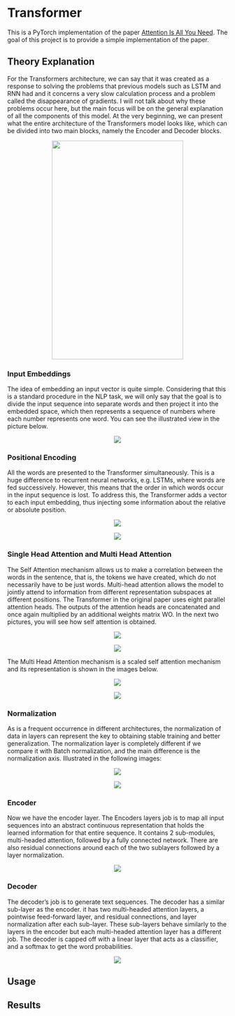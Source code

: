 # Transformer

This is a PyTorch implementation of the paper [Attention Is All You Need](https://arxiv.org/abs/1706.03762). The goal of this project is to provide a simple implementation of the paper.

## Theory Explanation

For the Transformers architecture, we can say that it was created as a response to solving the problems that previous models such as LSTM and RNN had and it concerns a very slow calculation process and a problem called the disappearance of gradients. I will not talk about why these problems occur here, but the main focus will be on the general explanation of all the components of this model.
At the very beginning, we can present what the entire architecture of the Transformers model looks like, which can be divided into two main blocks, namely the Encoder and Decoder blocks.

<p align="center">
  <img width="300" height="500" src="./theory_imgs/arch.PNG" />
</p>

### Input Embeddings

The idea of embedding an input vector is quite simple. Considering that this is a standard procedure in the NLP task, we will only say that the goal is to divide the input sequence into separate words and then project it into the embedded space, which then represents a sequence of numbers where each number represents one word. You can see the illustrated view in the picture below.

<p align="center">
  <img src="./theory_imgs/input_emb.png" />
</p>


### Positional Encoding
All the words are presented to the Transformer simultaneously. This is a huge difference to recurrent neural networks, e.g. LSTMs, where words are fed successively. However, this means that the order in which words occur in the input sequence is lost. To address this, the Transformer adds a vector to each input embedding, thus injecting some information about the relative or absolute position.

<p align="center">
  <img src="./theory_imgs/positional_encoding.png" />
</p>

<p align="center">
  <img src="./theory_imgs/positional_encoding_formula.png" />
</p>

### Single Head Attention and Multi Head Attention

The Self Attention mechanism allows us to make a correlation between the words in the sentence, that is, the tokens we have created, which do not necessarily have to be just words.
Multi-head attention allows the model to jointly attend to information from different representation subspaces at different positions. The Transformer in the original paper uses eight parallel attention heads. The outputs of the attention heads are concatenated and once again multiplied by an additional weights matrix WO.
In the next two pictures, you will see how self attention is obtained.

<p align="center">
  <img src="./theory_imgs/self_att_1.png" />
</p>

<p align="center">
  <img src="./theory_imgs/self_att_2.png" />
</p>

The Multi Head Attention mechanism is a scaled self attention mechanism and its representation is shown in the images below.

<p align="center">
  <img src="./theory_imgs/multi_head_att_1.png" />
</p>

<p align="center">
  <img src="./theory_imgs/multi_head_att_1_masked.png" />
</p>

### Normalization

As is a frequent occurrence in different architectures, the normalization of data in layers can represent the key to obtaining stable training and better generalization. The normalization layer is completely different if we compare it with Batch normalization, and the main difference is the normalization axis. Illustrated in the following images:

<p align="center">
  <img src="./theory_imgs/normalization_layer.png" />
</p>

<p align="center">
  <img src="./theory_imgs/normalization_layer_2.png" />
</p>

### Encoder

Now we have the encoder layer. The Encoders layers job is to map all input sequences into an abstract continuous representation that holds the learned information for that entire sequence. It contains 2 sub-modules, multi-headed attention, followed by a fully connected network. There are also residual connections around each of the two sublayers followed by a layer normalization.

<p align="center">
  <img src="./theory_imgs/encoder.png" />
</p>

### Decoder

The decoder’s job is to generate text sequences. The decoder has a similar sub-layer as the encoder. it has two multi-headed attention layers, a pointwise feed-forward layer, and residual connections, and layer normalization after each sub-layer. These sub-layers behave similarly to the layers in the encoder but each multi-headed attention layer has a different job. The decoder is capped off with a linear layer that acts as a classifier, and a softmax to get the word probabilities.

<p align="center">
  <img src="./theory_imgs/decoder.png" />
</p>

## Usage

## Results